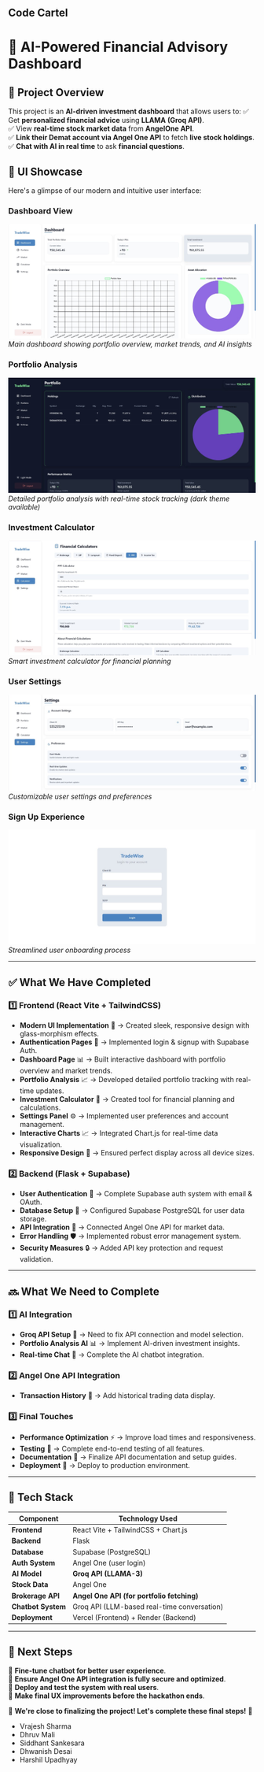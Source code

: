 ## Code Cartel

# 🚀 AI-Powered Financial Advisory Dashboard

## **📌 Project Overview**
This project is an **AI-driven investment dashboard** that allows users to:
✅ Get **personalized financial advice** using **LLAMA (Groq API)**.  
✅ View **real-time stock market data** from **AngelOne API**.  
✅ **Link their Demat account via Angel One API** to fetch **live stock holdings**.  
✅ **Chat with AI in real time** to ask **financial questions**.  

## **🎨 UI Showcase**
Here's a glimpse of our modern and intuitive user interface:

### Dashboard View
![Dashboard Interface](./assets/Dashboard.jpg)
*Main dashboard showing portfolio overview, market trends, and AI insights*

### Portfolio Analysis
![Portfolio View](./assets/Portfolio.jpg)
*Detailed portfolio analysis with real-time stock tracking (dark theme available)*

### Investment Calculator
![Calculator Interface](./assets/Calculator.jpg)
*Smart investment calculator for financial planning*

### User Settings
![Settings Panel](./assets/Settings.jpg)
*Customizable user settings and preferences*

### Sign Up Experience
![Sign Up Page](./assets/SignUp.jpg)
*Streamlined user onboarding process*

---

## **✅ What We Have Completed**
### **1️⃣ Frontend (React Vite + TailwindCSS)**
- **Modern UI Implementation** 🎨 → Created sleek, responsive design with glass-morphism effects.
- **Authentication Pages** 🔐 → Implemented login & signup with Supabase Auth.
- **Dashboard Page** 📊 → Built interactive dashboard with portfolio overview and market trends.
- **Portfolio Analysis** 📈 → Developed detailed portfolio tracking with real-time updates.
- **Investment Calculator** 🧮 → Created tool for financial planning and calculations.
- **Settings Panel** ⚙️ → Implemented user preferences and account management.
- **Interactive Charts** 📈 → Integrated Chart.js for real-time data visualization.
- **Responsive Design** 📱 → Ensured perfect display across all device sizes.

### **2️⃣ Backend (Flask + Supabase)**
- **User Authentication** 👤 → Complete Supabase auth system with email & OAuth.
- **Database Setup** 💾 → Configured Supabase PostgreSQL for user data storage.
- **API Integration** 🔌 → Connected Angel One API for market data.
- **Error Handling** 🛡️ → Implemented robust error management system.
- **Security Measures** 🔒 → Added API key protection and request validation.

---

## **🔜 What We Need to Complete**
### **1️⃣ AI Integration**
- **Groq API Setup** 🤖 → Need to fix API connection and model selection.
- **Portfolio Analysis AI** 📊 → Implement AI-driven investment insights.
- **Real-time Chat** 💬 → Complete the AI chatbot integration.

### **2️⃣ Angel One API Integration**


- **Transaction History** 📜 → Add historical trading data display.

### **3️⃣ Final Touches**
- **Performance Optimization** ⚡ → Improve load times and responsiveness.
- **Testing** 🧪 → Complete end-to-end testing of all features.
- **Documentation** 📝 → Finalize API documentation and setup guides.
- **Deployment** 🚀 → Deploy to production environment.

---

## **📌 Tech Stack**
| **Component**  | **Technology Used**  |
|---------------|----------------------|
| **Frontend**  | React Vite + TailwindCSS + Chart.js |
| **Backend**   | Flask |
| **Database**  | Supabase (PostgreSQL) |
| **Auth System** | Angel One (user login) |
| **AI Model**  | **Groq API (LLAMA-3)** |
| **Stock Data** | Angel One |
| **Brokerage API** | **Angel One API (for portfolio fetching)** |
| **Chatbot System** | Groq API (LLM-based real-time conversation) |
| **Deployment** | Vercel (Frontend) + Render (Backend) |

---

## **📌 Next Steps**
🔹 **Fine-tune chatbot for better user experience**.  
🔹 **Ensure Angel One API integration is fully secure and optimized**.  
🔹 **Deploy and test the system with real users**.  
🔹 **Make final UX improvements before the hackathon ends**.  

🚀 **We're close to finalizing the project! Let's complete these final steps!** 🎯


- Vrajesh Sharma
- Dhruv Mali
- Siddhant Sankesara
- Dhwanish Desai
- Harshil Upadhyay
